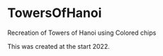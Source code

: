 # TowersOfHanoi
Recreation of Towers of Hanoi using Colored chips

This was created at the start 2022.
